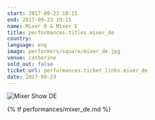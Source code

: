 ```yaml
---
start: 2017-09-23 18:15
end: 2017-09-23 19:15
name: Mixer D & Mixer E
title: performances.titles.mixer_de
country: 
language: eng
image: performers/square/mixer_de.jpg
venue: catherine
sold_out: false
ticket_url: performances.ticket_links.mixer_de
date: 2017-09-23
---
```


<picture>
    <source media="(min-width: 1200px)" srcset="{% asset_path performers/wide/mixer_de_large.jpg %}">
    <source media="(min-width: 768px)" srcset="{% asset_path performers/wide/mixer_de_large.jpg %}">
    <img src="{% asset_path performers/square/mixer_de.jpg %}" alt="Mixer Show DE">
</picture>

{% tf performances/mixer_de.md %}
